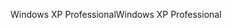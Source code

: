 <span data-ttu-id="8b1d7-101">Windows XP Professional</span><span class="sxs-lookup"><span data-stu-id="8b1d7-101">Windows XP Professional</span></span>